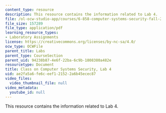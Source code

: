 ```yaml
---
content_type: resource
description: This resource contains the information related to Lab 4.
file: /ol-ocw-studio-app/courses/6-858-computer-systems-security-fall-2014/ae2fa5a6fe6ceef121522a6b45ecec87_MIT6_858F14_lab4.pdf
file_size: 157289
file_type: application/pdf
learning_resource_types:
- Laboratory Assignments
license: https://creativecommons.org/licenses/by-nc-sa/4.0/
ocw_type: OCWFile
parent_title: Labs
parent_type: CourseSection
parent_uid: 94238b87-4e6f-22ba-6c9b-1808380a482e
resourcetype: Document
title: Class on Computer Systems Security, Lab 4
uid: ae2fa5a6-fe6c-eef1-2152-2a6b45ecec87
video_files:
  video_thumbnail_file: null
video_metadata:
  youtube_id: null
---
```

This resource contains the information related to Lab 4.